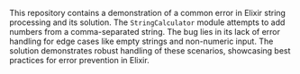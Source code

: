 This repository contains a demonstration of a common error in Elixir string processing and its solution.  The `StringCalculator` module attempts to add numbers from a comma-separated string.  The bug lies in its lack of error handling for edge cases like empty strings and non-numeric input. The solution demonstrates robust handling of these scenarios, showcasing best practices for error prevention in Elixir.